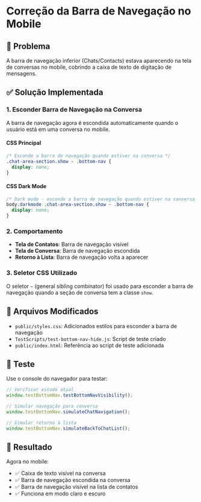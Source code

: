 # Correção da Barra de Navegação no Mobile

## 🎯 Problema

A barra de navegação inferior (Chats/Contacts) estava aparecendo na tela de conversas no mobile, cobrindo a caixa de texto de digitação de mensagens.

## ✅ Solução Implementada

### 1. **Esconder Barra de Navegação na Conversa**

A barra de navegação agora é escondida automaticamente quando o usuário está em uma conversa no mobile.

#### CSS Principal
```css
/* Esconde a barra de navegação quando estiver na conversa */
.chat-area-section.show ~ .bottom-nav {
  display: none;
}
```

#### CSS Dark Mode
```css
/* Dark mode - esconde a barra de navegação quando estiver na conversa */
body.darkmode .chat-area-section.show ~ .bottom-nav {
  display: none;
}
```

### 2. **Comportamento**

- **Tela de Contatos**: Barra de navegação visível
- **Tela de Conversa**: Barra de navegação escondida
- **Retorno à Lista**: Barra de navegação volta a aparecer

### 3. **Seletor CSS Utilizado**

O seletor `~` (general sibling combinator) foi usado para esconder a barra de navegação quando a seção de conversa tem a classe `show`.

## 🔧 Arquivos Modificados

- `public/styles.css`: Adicionados estilos para esconder a barra de navegação
- `TestScripts/test-bottom-nav-hide.js`: Script de teste criado
- `public/index.html`: Referência ao script de teste adicionada

## 🧪 Teste

Use o console do navegador para testar:

```javascript
// Verificar estado atual
window.testBottomNav.testBottomNavVisibility();

// Simular navegação para conversa
window.testBottomNav.simulateChatNavigation();

// Simular retorno à lista
window.testBottomNav.simulateBackToChatList();
```

## 📱 Resultado

Agora no mobile:
- ✅ Caixa de texto visível na conversa
- ✅ Barra de navegação escondida na conversa
- ✅ Barra de navegação visível na lista de contatos
- ✅ Funciona em modo claro e escuro 
